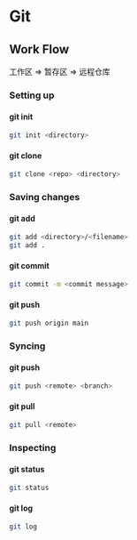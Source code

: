 # Git

## Work Flow

工作区 => 暂存区 => 远程仓库

### Setting up

#### git init

```bash
git init <directory>
```

#### git clone

```bash
git clone <repo> <directory>
```

### Saving changes

#### git add

```bash
git add <directory>/<filename>
git add .
```

#### git commit

```bash
git commit -m <commit message>
```

#### git push

```bash
git push origin main
```

### Syncing

#### git push

```bash
git push <remote> <branch>
```

#### git pull

```bash
git pull <remote>
```

### Inspecting

#### git status

```bash
git status
```

#### git log

```bash
git log
```
